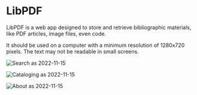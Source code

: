 # LibPDF

LibPDF is a web app designed to store and retrieve bibliographic materials, like PDF articles, image files, even code.

It should be used on a computer with a minimum resolution of 1280x720 pixels. The text may not be readable in small screens.

![Search as 2022-11-15](https://user-images.githubusercontent.com/6748360/202022635-74f232c1-2d4b-452a-9109-bc43c3dc048d.png)

![Cataloging as 2022-11-15](https://user-images.githubusercontent.com/6748360/202022687-1e11c517-61a7-4019-8982-010f9ad5f05d.png)

![About as 2022-11-15](https://user-images.githubusercontent.com/6748360/202022782-b3cc28e5-cc63-44dc-a4d5-e9a1d9d3675f.png)

